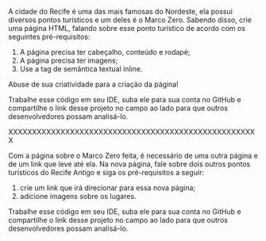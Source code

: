 A cidade do Recife é uma das mais famosas do Nordeste, ela possui diversos pontos turísticos e um deles é o Marco Zero. Sabendo disso, crie uma página HTML, falando sobre esse ponto turístico de acordo com os seguintes pré-requisitos: 

 1. A página precisa ter cabeçalho, conteúdo e rodapé;
 2. A página precisa ter imagens; 
 3. Use a tag de semântica textual inline. 

 Abuse de sua criatividade para a criação da página! 

 Trabalhe esse código em seu IDE, suba ele para sua conta no GitHub e compartilhe o link desse projeto no campo ao lado para que outros desenvolvedores possam analisá-lo.

 XXXXXXXXXXXXXXXXXXXXXXXXXXXXXXXXXXXXXXXXXXXXXXXXXXXXX

 Com a página sobre o Marco Zero feita, é necessário de uma outra página e de um link que leve até ela. Na nova página, fale sobre dois outros pontos turísticos do Recife Antigo e siga os pré-requisitos a seguir: 

 1. crie um link que irá direcionar para essa nova página; 
 2. adicione imagens sobre os lugares. 

 Trabalhe esse código em seu IDE, suba ele para sua conta no GitHub e compartilhe o link desse projeto no campo ao lado para que outros desenvolvedores possam analisá-lo.
